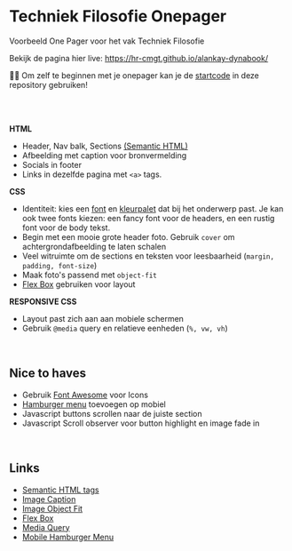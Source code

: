 # Techniek Filosofie Onepager

Voorbeeld One Pager voor het vak Techniek Filosofie

Bekijk de pagina hier live: https://hr-cmgt.github.io/alankay-dynabook/

🤟😎 Om zelf te beginnen met je onepager kan je de [startcode](./startcode) in deze repository gebruiken!

<Br>
<Br>

**HTML**

- Header, Nav balk, Sections [(Semantic HTML)](https://www.w3schools.com/html/html5_semantic_elements.asp)
- Afbeelding met caption voor bronvermelding
- Socials in footer
- Links in dezelfde pagina met `<a>` tags.

**CSS**

- Identiteit: kies een [font](https://fonts.google.com) en [kleurpalet](https://coolors.co) dat bij het onderwerp past. Je kan ook twee fonts kiezen: een fancy font voor de headers, en een rustig font voor de body tekst.
- Begin met een mooie grote header foto. Gebruik `cover` om achtergrondafbeelding te laten schalen
- Veel witruimte om de sections en teksten voor leesbaarheid (`margin, padding, font-size`)
- Maak foto's passend met `object-fit`
- [Flex Box](https://css-tricks.com/snippets/css/a-guide-to-flexbox/) gebruiken voor layout

**RESPONSIVE CSS**

- Layout past zich aan aan mobiele schermen
- Gebruik `@media` query en relatieve eenheden (`%, vw, vh`)

<br>

## Nice to haves

- Gebruik [Font Awesome](https://fontawesome.com) voor Icons
- [Hamburger menu](https://www.w3schools.com/howto/howto_js_mobile_navbar.asp) toevoegen op mobiel
- Javascript buttons scrollen naar de juiste section
- Javascript Scroll observer voor button highlight en image fade in

<br>

## Links

- [Semantic HTML tags](https://www.w3schools.com/html/html5_semantic_elements.asp)
- [Image Caption](https://www.w3schools.com/tags/tag_figcaption.asp)
- [Image Object Fit](https://www.w3schools.com/css/css3_object-fit.asp)
- [Flex Box](https://css-tricks.com/snippets/css/a-guide-to-flexbox/)
- [Media Query](https://css-tricks.com/a-complete-guide-to-css-media-queries/)
- [Mobile Hamburger Menu](https://www.w3schools.com/howto/howto_js_mobile_navbar.asp)
